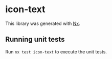 # icon-text

This library was generated with [Nx](https://nx.dev).

## Running unit tests

Run `nx test icon-text` to execute the unit tests.

